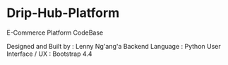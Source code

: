 # Drip-Hub-Platform
 E-Commerce Platform CodeBase

 Designed and Built by : Lenny Ng'ang'a
 Backend Language : Python
 User Interface / UX : Bootstrap 4.4